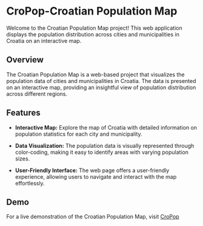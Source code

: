 # CroPop-Croatian Population Map
Welcome to the Croatian Population Map project! This web application displays the population distribution across cities and municipalities in Croatia on an interactive map.

## Overview
The Croatian Population Map is a web-based project that visualizes the population data of cities and municipalities in Croatia. The data is presented on an interactive map, providing an insightful view of population distribution across different regions.


## Features
- **Interactive Map:** Explore the map of Croatia with detailed information on population statistics for each city and municipality.
* **Data Visualization:** The population data is visually represented through color-coding, making it easy to identify areas with varying population sizes.
+ **User-Friendly Interface:** The web page offers a user-friendly experience, allowing users to navigate and interact with the map effortlessly.

## Demo
For a live demonstration of the Croatian Population Map, visit [CroPop](https://jakovstanislav.github.io/CroPop/)
